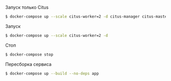 Запуск только Citus
```bash
$ docker-compose up --scale citus-worker=2 -d citus-manager citus-master citus-worker
```

Запуск
```bash
$ docker-compose up --scale citus-worker=2 -d
```

Стоп
```bash
$ docker-compose stop
```

Пересборка сервиса
```bash
$ docker-compose up --build --no-deps app
```

